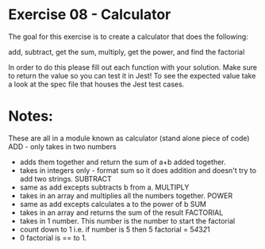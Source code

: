# Exercise 08 - Calculator

The goal for this exercise is to create a calculator that does the following:

add, subtract, get the sum, multiply, get the power, and find the factorial

In order to do this please fill out each function with your solution. Make sure to return the value so you can test it in Jest! To see the expected value
take a look at the spec file that houses the Jest test cases.

# Notes:
These are all in a module known as calculator (stand alone piece of code)
ADD - only takes in two numbers
- adds them together and return the sum of a+b added together.
- takes in integers only - format sum so it does addition and doesn't try to add two strings.
SUBTRACT
- same as add excepts subtracts b from a. 
MULTIPLY
- takes in an array and multiplies all the numbers together.
POWER
- same as add excepts calculates a to the power of b
SUM
- takes in an array and returns the sum of the result
FACTORIAL
- takes in 1 number. This number is the number to start the factorial
- count down to 1 i.e. if number is 5 then 5 factorial = 5*4*3*2*1
- 0 factorial is == to 1. 